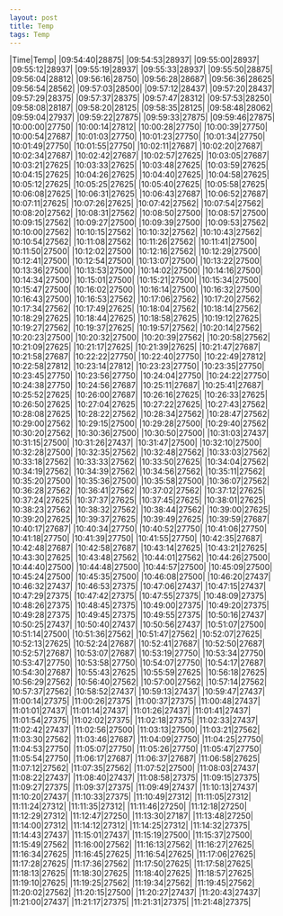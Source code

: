 ```yaml
---
layout: post
title: Temp
tags: Temp
---
```

|Time|Temp|
|09:54:40|28875|
|09:54:53|28937|
|09:55:00|28937|
|09:55:12|28937|
|09:55:19|28937|
|09:55:33|28937|
|09:55:50|28875|
|09:56:04|28812|
|09:56:16|28750|
|09:56:28|28687|
|09:56:36|28625|
|09:56:54|28562|
|09:57:03|28500|
|09:57:12|28437|
|09:57:20|28437|
|09:57:29|28375|
|09:57:37|28375|
|09:57:47|28312|
|09:57:53|28250|
|09:58:08|28187|
|09:58:20|28125|
|09:58:35|28125|
|09:58:48|28062|
|09:59:04|27937|
|09:59:22|27875|
|09:59:33|27875|
|09:59:46|27875|
|10:00:00|27750|
|10:00:14|27812|
|10:00:28|27750|
|10:00:39|27750|
|10:00:54|27687|
|10:01:03|27750|
|10:01:23|27750|
|10:01:34|27750|
|10:01:49|27750|
|10:01:55|27750|
|10:02:11|27687|
|10:02:20|27687|
|10:02:34|27687|
|10:02:42|27687|
|10:02:57|27625|
|10:03:05|27687|
|10:03:21|27625|
|10:03:33|27625|
|10:03:48|27625|
|10:03:59|27625|
|10:04:15|27625|
|10:04:26|27625|
|10:04:40|27625|
|10:04:58|27625|
|10:05:12|27625|
|10:05:25|27625|
|10:05:40|27625|
|10:05:58|27625|
|10:06:08|27625|
|10:06:31|27625|
|10:06:43|27687|
|10:06:52|27687|
|10:07:11|27625|
|10:07:26|27625|
|10:07:42|27562|
|10:07:54|27562|
|10:08:20|27562|
|10:08:31|27562|
|10:08:50|27500|
|10:08:57|27500|
|10:09:15|27562|
|10:09:27|27500|
|10:09:39|27500|
|10:09:53|27562|
|10:10:00|27562|
|10:10:15|27562|
|10:10:32|27562|
|10:10:43|27562|
|10:10:54|27562|
|10:11:08|27562|
|10:11:26|27562|
|10:11:41|27500|
|10:11:50|27500|
|10:12:02|27500|
|10:12:16|27562|
|10:12:29|27500|
|10:12:41|27500|
|10:12:54|27500|
|10:13:07|27500|
|10:13:22|27500|
|10:13:36|27500|
|10:13:53|27500|
|10:14:02|27500|
|10:14:16|27500|
|10:14:34|27500|
|10:15:01|27500|
|10:15:21|27500|
|10:15:34|27500|
|10:15:47|27500|
|10:16:02|27500|
|10:16:14|27500|
|10:16:32|27500|
|10:16:43|27500|
|10:16:53|27562|
|10:17:06|27562|
|10:17:20|27562|
|10:17:34|27562|
|10:17:49|27625|
|10:18:04|27562|
|10:18:14|27562|
|10:18:29|27625|
|10:18:44|27625|
|10:18:58|27625|
|10:19:12|27625|
|10:19:27|27562|
|10:19:37|27625|
|10:19:57|27562|
|10:20:14|27562|
|10:20:23|27500|
|10:20:32|27500|
|10:20:39|27562|
|10:20:58|27562|
|10:21:09|27625|
|10:21:17|27625|
|10:21:39|27625|
|10:21:47|27687|
|10:21:58|27687|
|10:22:22|27750|
|10:22:40|27750|
|10:22:49|27812|
|10:22:58|27812|
|10:23:14|27812|
|10:23:23|27750|
|10:23:35|27750|
|10:23:45|27750|
|10:23:56|27750|
|10:24:04|27750|
|10:24:22|27750|
|10:24:38|27750|
|10:24:56|27687|
|10:25:11|27687|
|10:25:41|27687|
|10:25:52|27625|
|10:26:00|27687|
|10:26:16|27625|
|10:26:33|27625|
|10:26:50|27625|
|10:27:04|27625|
|10:27:22|27625|
|10:27:43|27562|
|10:28:08|27625|
|10:28:22|27562|
|10:28:34|27562|
|10:28:47|27562|
|10:29:00|27562|
|10:29:15|27500|
|10:29:28|27500|
|10:29:40|27562|
|10:30:20|27562|
|10:30:36|27500|
|10:30:50|27500|
|10:31:03|27437|
|10:31:15|27500|
|10:31:26|27437|
|10:31:47|27500|
|10:32:10|27500|
|10:32:28|27500|
|10:32:35|27562|
|10:32:48|27562|
|10:33:03|27562|
|10:33:18|27562|
|10:33:33|27562|
|10:33:50|27625|
|10:34:04|27562|
|10:34:19|27562|
|10:34:39|27562|
|10:34:56|27562|
|10:35:11|27562|
|10:35:20|27500|
|10:35:36|27500|
|10:35:58|27500|
|10:36:07|27562|
|10:36:28|27562|
|10:36:41|27562|
|10:37:02|27562|
|10:37:12|27625|
|10:37:24|27625|
|10:37:37|27625|
|10:37:45|27625|
|10:38:01|27625|
|10:38:23|27562|
|10:38:32|27562|
|10:38:44|27562|
|10:39:00|27625|
|10:39:20|27625|
|10:39:37|27625|
|10:39:49|27625|
|10:39:59|27687|
|10:40:17|27687|
|10:40:34|27750|
|10:40:52|27750|
|10:41:06|27750|
|10:41:18|27750|
|10:41:39|27750|
|10:41:55|27750|
|10:42:35|27687|
|10:42:48|27687|
|10:42:58|27687|
|10:43:14|27625|
|10:43:21|27625|
|10:43:30|27625|
|10:43:48|27562|
|10:44:01|27562|
|10:44:26|27500|
|10:44:40|27500|
|10:44:48|27500|
|10:44:57|27500|
|10:45:09|27500|
|10:45:24|27500|
|10:45:35|27500|
|10:46:08|27500|
|10:46:20|27437|
|10:46:32|27437|
|10:46:53|27375|
|10:47:06|27437|
|10:47:15|27437|
|10:47:29|27375|
|10:47:42|27375|
|10:47:55|27375|
|10:48:09|27375|
|10:48:26|27375|
|10:48:45|27375|
|10:49:00|27375|
|10:49:20|27375|
|10:49:28|27375|
|10:49:45|27375|
|10:49:55|27375|
|10:50:16|27437|
|10:50:25|27437|
|10:50:40|27437|
|10:50:56|27437|
|10:51:07|27500|
|10:51:14|27500|
|10:51:36|27562|
|10:51:47|27562|
|10:52:07|27625|
|10:52:13|27625|
|10:52:24|27687|
|10:52:41|27687|
|10:52:50|27687|
|10:52:57|27687|
|10:53:07|27687|
|10:53:19|27750|
|10:53:34|27750|
|10:53:47|27750|
|10:53:58|27750|
|10:54:07|27750|
|10:54:17|27687|
|10:54:30|27687|
|10:55:43|27625|
|10:55:59|27625|
|10:56:18|27625|
|10:56:29|27562|
|10:56:40|27562|
|10:57:00|27562|
|10:57:14|27562|
|10:57:37|27562|
|10:58:52|27437|
|10:59:13|27437|
|10:59:47|27437|
|11:00:14|27375|
|11:00:26|27375|
|11:00:37|27375|
|11:00:48|27437|
|11:01:01|27437|
|11:01:14|27437|
|11:01:26|27437|
|11:01:41|27437|
|11:01:54|27375|
|11:02:02|27375|
|11:02:18|27375|
|11:02:33|27437|
|11:02:42|27437|
|11:02:56|27500|
|11:03:13|27500|
|11:03:21|27562|
|11:03:30|27562|
|11:03:46|27687|
|11:04:09|27750|
|11:04:25|27750|
|11:04:53|27750|
|11:05:07|27750|
|11:05:26|27750|
|11:05:47|27750|
|11:05:54|27750|
|11:06:17|27687|
|11:06:37|27687|
|11:06:58|27625|
|11:07:12|27562|
|11:07:35|27562|
|11:07:52|27500|
|11:08:03|27437|
|11:08:22|27437|
|11:08:40|27437|
|11:08:58|27375|
|11:09:15|27375|
|11:09:27|27375|
|11:09:37|27375|
|11:09:49|27437|
|11:10:13|27437|
|11:10:20|27437|
|11:10:33|27375|
|11:10:49|27312|
|11:11:05|27312|
|11:11:24|27312|
|11:11:35|27312|
|11:11:46|27250|
|11:12:18|27250|
|11:12:29|27312|
|11:12:47|27250|
|11:13:30|27187|
|11:13:48|27250|
|11:14:00|27312|
|11:14:12|27312|
|11:14:25|27312|
|11:14:32|27375|
|11:14:43|27437|
|11:15:01|27437|
|11:15:19|27500|
|11:15:37|27500|
|11:15:49|27562|
|11:16:00|27562|
|11:16:13|27562|
|11:16:27|27625|
|11:16:34|27625|
|11:16:45|27625|
|11:16:54|27625|
|11:17:06|27625|
|11:17:28|27625|
|11:17:36|27562|
|11:17:50|27625|
|11:17:58|27625|
|11:18:13|27625|
|11:18:30|27625|
|11:18:40|27625|
|11:18:57|27625|
|11:19:10|27625|
|11:19:25|27562|
|11:19:34|27562|
|11:19:45|27562|
|11:20:02|27562|
|11:20:15|27500|
|11:20:27|27437|
|11:20:43|27437|
|11:21:00|27437|
|11:21:17|27375|
|11:21:31|27375|
|11:21:48|27375|
